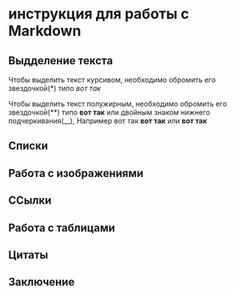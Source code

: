 # инструкция для работы с Markdown

## Выдделение текста

Чтобы выделить текст курсивом, необходимо обромить его звездочкой(*) типо *вот так*

Чтобы выделить текст полужирным, необходимо обромить его звездочкой(**) типо **вот так** или двойным знаком нижнего подчеркивания(__), Например вот так **вот так** или __вот так__


## Списки 

## Работа с изображениями

## ССылки

## Работа с таблицами

## Цитаты   

## Заключение